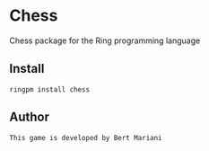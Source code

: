 # Chess

Chess package for the Ring programming language

## Install

	ringpm install chess

## Author

	This game is developed by Bert Mariani